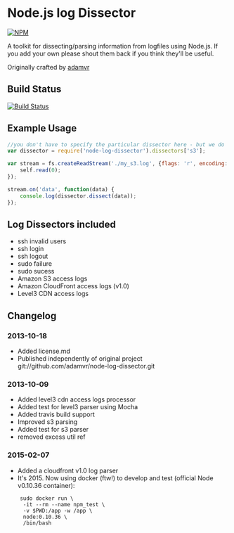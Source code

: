 # Node.js log Dissector

[![NPM](https://nodei.co/npm/node-log-dissector.png?downloads=true)](https://nodei.co/npm/node-log-dissector/)

A toolkit for dissecting/parsing information from logfiles using Node.js.
If you add your own please shout them back if you think they'll be useful.

Originally crafted by [adamvr](https://github.com/adamvr/node-log-dissector.git)

## Build Status
[![Build Status](https://travis-ci.org/jujhars13/node-log-dissector.png?branch=master)](https://travis-ci.org/jujhars13/node-log-dissector)

## Example Usage

```javascript
//you don't have to specify the particular dissector here - but we do
var dissector = require('node-log-dissector').dissectors['s3'];

var stream = fs.createReadStream('./my_s3.log', {flags: 'r', encoding: 'utf-8', autoClose: true}).on('readable', function() {
    self.read(0);
});

stream.on('data', function(data) {
    console.log(dissector.dissect(data));
});
```

## Log Dissectors included
- ssh invalid users
- ssh login
- ssh logout
- sudo failure
- sudo sucess
- Amazon S3 access logs
- Amazon CloudFront access logs (v1.0)
- Level3 CDN access logs

## Changelog
### 2013-10-18
- Added license.md
- Published independently of original project <adamvr> git://github.com/adamvr/node-log-dissector.git

### 2013-10-09
- Added level3 cdn access logs processor
- Added test for level3 parser using Mocha
- Added travis build support
- Improved s3 parsing
- Added test for s3 parser
- removed excess util ref

### 2015-02-07
- Added a cloudfront v1.0 log parser
- It's 2015. Now using docker (ftw!) to develop and test (official Node v0.10.36 container):
```
    sudo docker run \
     -it --rm --name npm_test \ 
     -v $PWD:/app -w /app \ 
     node:0.10.36 \         
     /bin/bash
```
